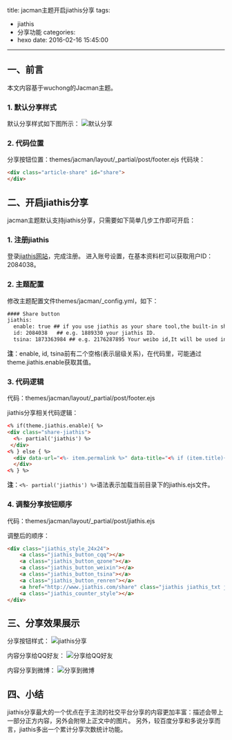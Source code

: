 title: jacman主题开启jiathis分享
tags:
  - jiathis
  - 分享功能
categories:
  - hexo
date: 2016-02-16 15:45:00
---

## 一、前言
本文内容基于wuchong的Jacman主题。

### 1. 默认分享样式
默认分享样式如下图所示：
![默认分享](http://7xkl4i.com1.z0.glb.clouddn.com/hexo-jacman-default-share.png)

### 2. 代码位置
分享按钮位置：themes/jacman/layout/_partial/post/footer.ejs
代码块：
``` html
<div class="article-share" id="share">
</div>
```


## 二、开启jiathis分享
jacman主题默认支持jiathis分享，只需要如下简单几步工作即可开启：

### 1. 注册jiathis
登录[jiathis网站](http://www.jiathis.com/)，完成注册。
进入账号设置，在基本资料栏可以获取用户ID：2084038。

### 2. 主题配置
修改主题配置文件themes/jacman/_config.yml，如下：

``` txt
#### Share button
jiathis:
  enable: true ## if you use jiathis as your share tool,the built-in share tool won't be display.
  id: 2084038   ## e.g. 1889330 your jiathis ID.
  tsina: 1873363984 ## e.g. 2176287895 Your weibo id,It will be used in share button.
```

**注**：enable, id, tsina前有二个空格(表示层级关系)，在代码里，可能通过theme.jiathis.enable获取其值。

### 3. 代码逻辑
代码：themes/jacman/layout/_partial/post/footer.ejs

jiathis分享相关代码逻辑：
``` html
<% if(theme.jiathis.enable){ %>
<div class="share-jiathis">
  <%- partial('jiathis') %>
 </div>
<% } else { %>
  <div data-url="<%- item.permalink %>" data-title="<% if (item.title){ %><%= item.title %> | <% } %><%= config.title %>" data-tsina="<%= theme.author.tsina %>" class="share clearfix">
  </div>
<% } %>
```

**注**：`<%- partial('jiathis') %>`语法表示加载当前目录下的jiathis.ejs文件。

### 4. 调整分享按钮顺序
代码：themes/jacman/layout/_partial/post/jiathis.ejs

调整后的顺序：
``` html
<div class="jiathis_style_24x24">
    <a class="jiathis_button_cqq"></a>
    <a class="jiathis_button_qzone"></a>
    <a class="jiathis_button_weixin"></a>
    <a class="jiathis_button_tsina"></a>
    <a class="jiathis_button_renren"></a>
    <a href="http://www.jiathis.com/share" class="jiathis jiathis_txt jtico jtico_jiathis" target="_blank"></a>
    <a class="jiathis_counter_style"></a>
</div>
```


## 三、分享效果展示
分享按钮样式：
![jiathis分享](http://7xkl4i.com1.z0.glb.clouddn.com/hexo-jacman-jiathis-share.png)

内容分享给QQ好友：
![分享给QQ好友](http://7xkl4i.com1.z0.glb.clouddn.com/hexo-jacman-jiathis-share-qq.png)

内容分享到微博：
![分享到微博](http://7xkl4i.com1.z0.glb.clouddn.com/hexo-jacman-jiathis-share-weibo.png)


## 四、小结
jiathis分享最大的一个优点在于主流的社交平台分享的内容更加丰富：描述会带上一部分正方内容，另外会附带上正文中的图片。
另外，较百度分享和多说分享而言，jiathis多出一个累计分享次数统计功能。
